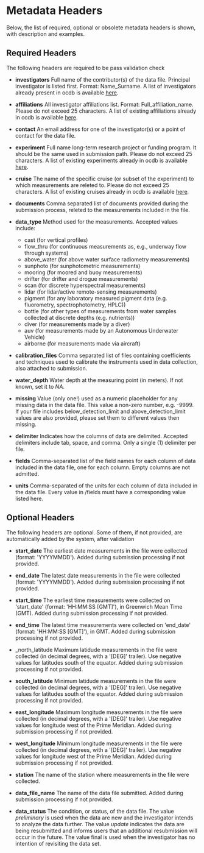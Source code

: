 # Metadata Headers

Below, the list of required, optional or obsolete metadata headers is shown, with description and examples.

## Required Headers

The following headers are required to be pass validation check

* __investigators__ Full name of the contributor(s) of the data file. Principal investigator is listed first. Format: Name_Surname. A list of investigators already present in ocdb is available [here](ocdb-PI-affiliation-experiment-cruise.md/#investigators).
 
* __affiliations__ All investigator affiliations list. Format: Full_affiliation_name. Please do not exceed 25 characters. A list of existing affiliations already in ocdb is available [here](ocdb-PI-affiliation-experiment-cruise.md/#affiliations). 

* __contact__ An email address for one of the investigator(s) or a point of contact for the data file. 
 
* __experiment__ Full name long-term research project or funding program. It should be the same used in submission path. Please do not exceed 25 characters. A list of existing experiments already in ocdb is available [here](ocdb-PI-affiliation-experiment-cruise.md/#experiments). 
 
* __cruise__ The name of the specific cruise (or subset of the experiment) to which measurements are releted to. Please do not exceed 25 characters. A list of existing cruises already in ocdb is available [here](ocdb-PI-affiliation-experiment-cruise.md/#cruises). 

* __documents__ Comma separated list of documents provided during the submission process, releted to the measurements included in the file.

* **data_type**
	Method used for the measurements. Accepted values include:
	- cast (for vertical profiles)
	- flow_thru (for continuous measurements as, e.g., underway flow through systems)
	- above_water (for above water surface radiometry measurements)
	- sunphoto (for sunphotometric measurements)
	- mooring (for moored and buoy measurements)
	- drifter (for drifter and drogue measurements)
	- scan (for discrete hyperspectral measurements)
	- lidar (for lidar/active remote-sensing measurements)
	- pigment (for any laboratory measured pigment data (e.g. fluorometry, spectrophotometry, HPLC))
	- bottle (for other types of measurements from water samples collected at discrete depths (e.g. nutrients))
	- diver (for measurements made by a diver)
	- auv (for measurements made by an Autonomous Underwater Vehicle)
	- airborne (for measurements made via aircraft)
 
* **calibration_files** Comma separated list of files containing coefficients and techniques used to calibrate the instruments used in data collection, also attached to submission.

* **water_depth** Water depth at the measuring point (in meters). If not known, set it to _NA_.

* __missing__ Value (only one!) used as a numeric placeholder for any missing data in the data file. This value a non-zero number, e.g. -9999. 
If your file includes below_detection_limit and above_detection_limit values are also provided, please set them to different values then missing.

* __delimiter__ Indicates how the columns of data are delimited. Accepted delimiters include tab, space, and comma. Only a single (1) delimiter per file.
 
* __fields__ Comma-separated list of the field names for each column of data included in the data file, one for each column. Empty columns are not admitted.
 
* __units__ Comma-separated of the units for each column of data included in the data file. Every value in /fields must have a corresponding value listed here.


## Optional Headers
The following headers are optional. Some of them, if not provided, are automatically added by the system, after validation

* **start_date** The earliest date measurements in the file were collected (format: 'YYYYMMDD'). Added during submission processing if not provided.
 
* **end_date** The latest date measurements in the file were collected (format: 'YYYYMMDD'). Added during submission processing if not provided.

* **start_time** The earliest time measurements were collected on 'start_date' (format: 'HH:MM:SS [GMT]'), in Greenwich Mean Time (GMT). Added during submission processing if not provided.

* **end_time**
The latest time measurements were collected on 'end_date' (format: 'HH:MM:SS [GMT]'), in GMT. Added during submission processing if not provided.

* _north_latitude Maximum latidude measurements in the file were collected (in decimal degrees, with a '[DEG]' trailer). Use negative values for latitudes south of the equator. Added during submission processing if not provided.
 
* **south_latitude** Minimum latidude measurements in the file were collected (in decimal degrees, with a '[DEG]' trailer). Use negative values for latitudes south of the equator. Added during submission processing if not provided.

* **east_longitude** Maximum longitude measurements in the file were collected (in decimal degrees, with a '[DEG]' trailer). Use negative values for longitude west of the Prime Meridian. Added during submission processing if not provided.

* **west_longitude** Minimum longitude measurements in the file were collected (in decimal degrees, with a '[DEG]' trailer). Use negative values for longitude west of the Prime Meridian. Added during submission processing if not provided.

* **station** The name of the station where measurements in the file were collected.

* **data_file_name** The name of the data file submitted. Added during submission processing if not provided. 

* **data_status** The condition, or status, of the data file. The value _preliminary_ is used when the data are new and the investigator intends to analyze the data further. The value _update_ indicates the data are being resubmitted and informs users that an additional resubmission will occur in the future. The value final is used when the investigator has no intention of revisiting the data set.